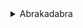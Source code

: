    <details>
<summary>Abrakadabra</summary>
	
 <div align="center">
   <img align="center" alt="rd-pic" height="360" src="https://api.daily.dev/devcards/f1a0af5038274a0dae81b9ab55852530.png?r=ydw" alt="Rodrigo Silva dos Anjos's Dev Card">   
</div>  
 
   <h3 align="center" height="20" >GitHub Estatísticas:</h3>

 <div align="center">
  <img src="https://github-profile-trophy.vercel.app/?username=RodrigoAnjos2004&column=3&margin-w=15&margin-h=15&theme=dark_dimmed"/>
  <img height="200em" width="800" src="https://github-readme-streak-stats.herokuapp.com/?user=RodrigoAnjos2004&theme=highcontrast" alt="RodrigoAnjos2004" /> 
  <img height="180em" src="https://github-readme-stats.vercel.app/api?username=RodrigoAnjos2004&bg_color=1,000000,084d6e&title_color=fff&text_color=fff"/>
  <img height="180em" src="https://github-readme-stats.vercel.app/api/top-langs/?username=rodrigoanjos2004&layout=compact&langs_count=7&bg_color=1,084d6e,000000&title_color=fff&text_color=fff"/>
</div>

	
	
<!--  ## <🛠> ᴛᴇᴄʜ ꜱᴛᴀᴄᴋ </🛠>
| **PROPERTY** | **DATA** |
| --- | --- |
| **Language/IDE** | ![C badge](https://img.shields.io/badge/-000000?style=for-the-badge&logo=c&logoColor=blue)![Python badge](https://img.shields.io/badge/python-458b74?style=for-the-badge&logo=python&logoColor=yellow) ![ReactJs badge](https://img.shields.io/badge/react-5c5a5a?style=for-the-badge&logo=react&logoColor=white)![Emacs badge](https://img.shields.io/badge/emacs-348495?style=for-the-badge&logo=GNUEmacs&logoColor=white)![Shell badge](https://img.shields.io/badge/shell-c59400?style=for-the-badge&logo=shell&logoColor=white)|
| **Database** | ![SQL badge](https://img.shields.io/badge/sql-2d00a0?style=for-the-badge&logo=sqlite&logoColor=white)![Oracle badge](https://img.shields.io/badge/oracle-444444?style=for-the-badge&logo=oracle&logoColor=red)|
| **OS** | ![Gentoo badge](https://img.shields.io/badge/gentoo-8e7cc3?style=for-the-badge&logo=gentoo&logoColor=white) ![Microsoft badge](https://img.shields.io/badge/windows-073763?style=for-the-badge&logo=windows&logoColor=blue) ![Freebsd badge](https://img.shields.io/badge/freebsd-cc0000?style=for-the-badge&logo=freebsd&logoColor=white) ![Openbsd badge](https://img.shields.io/badge/openbsd-ce7e00?style=for-the-badge&logo=openbsd&logoColor=white) ![QubesOs badge](https://img.shields.io/badge/qubes-5b87b0?style=for-the-badge&logo=qubesos&logoColor=white)![GNU badge](https://img.shields.io/badge/GNU-7f661b?style=for-the-badge&logo=gnu&logoColor=white)![HAVOC badge](https://img.shields.io/badge/HAVOC-458b74?style=for-the-badge&logo=android&logoColor=white)|
| **Tools & Platform** | ![HTML5 badge](https://img.shields.io/badge/HTML5-E34F26?style=for-the-badge&logo=html5&logoColor=white) ![CSS3 badge](https://img.shields.io/badge/CSS3-1572B6?style=for-the-badge&logo=css3&logoColor=white) ![Tor badge](https://img.shields.io/badge/TOR-c90076?style=for-the-badge&logo=torbrowser&logoColor=white)![Proton badge](https://img.shields.io/badge/Proton-6aa84f?style=for-the-badge&logo=protonvpn&logoColor=white)![Audacity badge](https://img.shields.io/badge/AUDACITY-0c343d?style=for-the-badge&logo=audacity&logoColor=white)![Krita badge](https://img.shields.io/badge/krita-c27ba0?style=for-the-badge&logo=krita&logoColor=white)![Obs badge](https://img.shields.io/badge/OBS-990000?style=for-the-badge&logo=OBSstudio&logoColor=white)![Gimp badge](https://img.shields.io/badge/gimp-783f04?style=for-the-badge&logo=gimp&logoColor=white) | -->

  <div align="center">

![](https://komarev.com/ghpvc/?username=RodrigoAnjos2004&style=for-the-badge&color=blue)
 </div>
	
   <h3 align="center" height="20" >Linguagens e Ferramentas:</h3>
	
				 
				 
  <div style="display: inline_block;" align="center"><br>
  <img align="center" alt="rd-Js" height="40" width="40" src="https://raw.githubusercontent.com/devicons/devicon/master/icons/javascript/javascript-plain.svg">
  <img align="center" alt="rd-HTML" height="40" width="40" src="https://raw.githubusercontent.com/devicons/devicon/master/icons/html5/html5-original.svg">
  <img align="center" alt="rd-CSS" height="40" width="40" src="https://raw.githubusercontent.com/devicons/devicon/master/icons/css3/css3-original.svg">
  <img align="center" alt="rd-Python" height="40" width="40" src="https://raw.githubusercontent.com/devicons/devicon/master/icons/python/python-original.svg">
  <img align="center" alt="rd-React" height="40" width="40" src="https://logospng.org/download/react/logo-react-1024.png">
  <img align="center" alt="rd-boot" height="40" width="40" src="https://upload.wikimedia.org/wikipedia/commons/thumb/b/b2/Bootstrap_logo.svg/512px-Bootstrap_logo.svg.png">
  <img align="center" alt="rd-mysql" height="40" width="40" src="https://marcas-logos.net/wp-content/uploads/2020/11/MySQL-logo.png">
  <img align="center" alt="rd-php" height="40" width="60" src="https://upload.wikimedia.org/wikipedia/commons/thumb/2/27/PHP-logo.svg/1200px-PHP-logo.svg.png">
  <img align="center" alt="rd-git" height="40" width="50" src="https://git-scm.com/images/logos/downloads/Git-Icon-1788C.png">
  <img align="center" alt="rd-rn" height="40" width="35" src="https://fei.edu.br/~gwachs/disciplinas/CC4670/slides/Aula05/slides/images/react_native_logo.png">
  <img align="center" alt="rd-node" height="40" width="100" src="https://southsystem.files.wordpress.com/2018/09/nodejs.png">
  <img align="center" alt="rd" height="40" width="70" src="https://miro.medium.com/max/540/1*7e9D-oPWPIKBe2AQv862aA.png">
  <img align="center" alt="rd" height="40" width="40"src="https://res.cloudinary.com/postman/image/upload/t_team_logo/v1629869194/team/2893aede23f01bfcbd2319326bc96a6ed0524eba759745ed6d73405a3a8b67a8">
  <img align="center" alt="rd" height="40" width="50" src="https://imagepng.org/wp-content/uploads/2017/06/pinguim-linux-tux-2-871x1024.png">
  <img align="center" alt="rd" height="40" width="70" src="https://miro.medium.com/max/1400/1*FeiTcE7xAIKhNrRa-2_oiQ.png">
  <img align="center" alt="rd" height="40" width="70" src="https://upload.wikimedia.org/wikipedia/commons/3/33/Figma-logo.svg">


</div> 

# Contributions

![](./profile-3d-contrib/profile-night-view.svg)

<div align="center">
<!-- 
[![spotify-github-profile](https://spotify-github-profile.vercel.app/api/view?uid=q1ih9uc9sthmpu7g5mz9hqb5t&cover_image=true&theme=default&bar_color=000000&bar_color_cover=true)](https://github.com/kittinan/spotify-github-profile) -->
	
![Alt text](https://spotify-recently-played-readme.vercel.app/api?user=q1ih9uc9sthmpu7g5mz9hqb5t&width=1000)

	
</div>

```RD
#include <stdio.h>
int main( ) {

int r;

printf( "Eu tenho em minhas mãos os meios e, em meu coração, a vontade.");
c = getchar( );

printf( "Yagami Raito");
   putchar( r );

   return 0;
}
```


	   
	   
</details> 
	   
    
   

